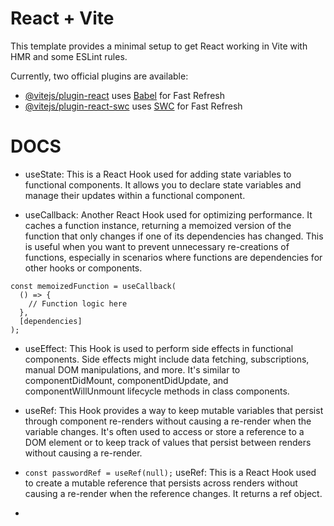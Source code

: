 # React + Vite

This template provides a minimal setup to get React working in Vite with HMR and some ESLint rules.

Currently, two official plugins are available:

- [@vitejs/plugin-react](https://github.com/vitejs/vite-plugin-react/blob/main/packages/plugin-react/README.md) uses [Babel](https://babeljs.io/) for Fast Refresh
- [@vitejs/plugin-react-swc](https://github.com/vitejs/vite-plugin-react-swc) uses [SWC](https://swc.rs/) for Fast Refresh

# DOCS
* useState: This is a React Hook used for adding state variables to functional components. It allows you to declare state variables and manage their updates within a functional component.

* useCallback: Another React Hook used for optimizing performance. It caches a function instance, returning a memoized version of the function that only changes if one of its dependencies has changed. This is useful when you want to prevent unnecessary re-creations of functions, especially in scenarios where functions are dependencies for other hooks or components.
```
const memoizedFunction = useCallback(
  () => {
    // Function logic here
  },
  [dependencies]
);

```

* useEffect: This Hook is used to perform side effects in functional components. Side effects might include data fetching, subscriptions, manual DOM manipulations, and more. It's similar to componentDidMount, componentDidUpdate, and componentWillUnmount lifecycle methods in class components.

* useRef: This Hook provides a way to keep mutable variables that persist through component re-renders without causing a re-render when the variable changes. It's often used to access or store a reference to a DOM element or to keep track of values that persist between renders without causing a re-render.

* `const passwordRef = useRef(null);` useRef: This is a React Hook used to create a mutable reference that persists across renders without causing a re-render when the reference changes. It returns a ref object.

* 